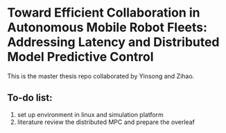 # Toward Efficient Collaboration in Autonomous Mobile Robot Fleets: Addressing Latency and Distributed Model Predictive Control

This is the master thesis repo collaborated by Yinsong and Zihao.

## **To-do list:**
1. set up environment in linux and simulation platform
2. literature review the distributed MPC and prepare the overleaf 
